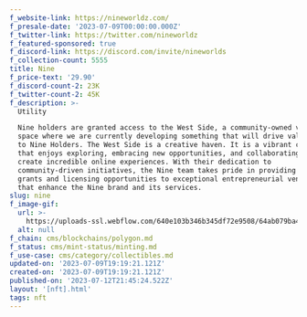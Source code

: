 ```yaml
---
f_website-link: https://nineworldz.com/
f_presale-date: '2023-07-09T00:00:00.000Z'
f_twitter-link: https://twitter.com/nineworldz
f_featured-sponsored: true
f_discord-link: https://discord.com/invite/nineworlds
f_collection-count: 5555
title: Nine
f_price-text: '29.90'
f_discord-count-2: 23K
f_twitter-count-2: 45K
f_description: >-
  Utility

  Nine holders are granted access to the West Side, a community-owned virtual
  space where we are currently developing something that will drive value back
  to Nine Holders. The West Side is a creative haven. It is a vibrant community
  that enjoys exploring, embracing new opportunities, and collaborating to
  create incredible online experiences. With their dedication to
  community-driven initiatives, the Nine team takes pride in providing exclusive
  grants and licensing opportunities to exceptional entrepreneurial ventures
  that enhance the Nine brand and its services.
slug: nine
f_image-gif:
  url: >-
    https://uploads-ssl.webflow.com/640e103b346b345df72e9508/64ab079ba446d8dc44e8d468_nft%20calendar.JPG
  alt: null
f_chain: cms/blockchains/polygon.md
f_status: cms/mint-status/minting.md
f_use-case: cms/category/collectibles.md
updated-on: '2023-07-09T19:19:21.121Z'
created-on: '2023-07-09T19:19:21.121Z'
published-on: '2023-07-12T21:45:24.522Z'
layout: '[nft].html'
tags: nft
---
```



